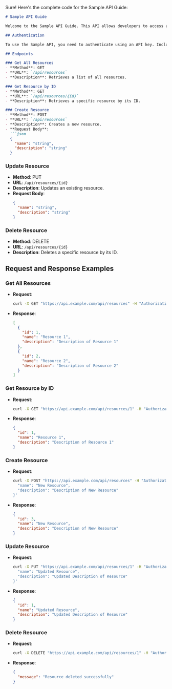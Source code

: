 Sure! Here's the complete code for the Sample API Guide:

```markdown
# Sample API Guide

Welcome to the Sample API Guide. This API allows developers to access and manage data related to [specific functionality]. It provides endpoints for creating, reading, updating, and deleting resources.

## Authentication

To use the Sample API, you need to authenticate using an API key. Include the API key in the `Authorization` header of your requests.

## Endpoints

### Get All Resources
- **Method**: GET
- **URL**: `/api/resources`
- **Description**: Retrieves a list of all resources.

### Get Resource by ID
- **Method**: GET
- **URL**: `/api/resources/{id}`
- **Description**: Retrieves a specific resource by its ID.

### Create Resource
- **Method**: POST
- **URL**: `/api/resources`
- **Description**: Creates a new resource.
- **Request Body**:
  ```json
  {
    "name": "string",
    "description": "string"
  }
  ```

### Update Resource
- **Method**: PUT
- **URL**: `/api/resources/{id}`
- **Description**: Updates an existing resource.
- **Request Body**:
  ```json
  {
    "name": "string",
    "description": "string"
  }
  ```

### Delete Resource
- **Method**: DELETE
- **URL**: `/api/resources/{id}`
- **Description**: Deletes a specific resource by its ID.

## Request and Response Examples

### Get All Resources
- **Request**:
  ```bash
  curl -X GET "https://api.example.com/api/resources" -H "Authorization: Bearer YOUR_API_KEY"
  ```
- **Response**:
  ```json
  [
    {
      "id": 1,
      "name": "Resource 1",
      "description": "Description of Resource 1"
    },
    {
      "id": 2,
      "name": "Resource 2",
      "description": "Description of Resource 2"
    }
  ]
  ```

### Get Resource by ID
- **Request**:
  ```bash
  curl -X GET "https://api.example.com/api/resources/1" -H "Authorization: Bearer YOUR_API_KEY"
  ```
- **Response**:
  ```json
  {
    "id": 1,
    "name": "Resource 1",
    "description": "Description of Resource 1"
  }
  ```

### Create Resource
- **Request**:
  ```bash
  curl -X POST "https://api.example.com/api/resources" -H "Authorization: Bearer YOUR_API_KEY" -H "Content-Type: application/json" -d '{
    "name": "New Resource",
    "description": "Description of New Resource"
  }'
  ```
- **Response**:
  ```json
  {
    "id": 3,
    "name": "New Resource",
    "description": "Description of New Resource"
  }
  ```

### Update Resource
- **Request**:
  ```bash
  curl -X PUT "https://api.example.com/api/resources/1" -H "Authorization: Bearer YOUR_API_KEY" -H "Content-Type: application/json" -d '{
    "name": "Updated Resource",
    "description": "Updated Description of Resource"
  }'
  ```
- **Response**:
  ```json
  {
    "id": 1,
    "name": "Updated Resource",
    "description": "Updated Description of Resource"
  }
  ```

### Delete Resource
- **Request**:
  ```bash
  curl -X DELETE "https://api.example.com/api/resources/1" -H "Authorization: Bearer YOUR_API_KEY"
  ```
- **Response**:
  ```json
  {
    "message": "Resource deleted successfully"
  }
  ```
